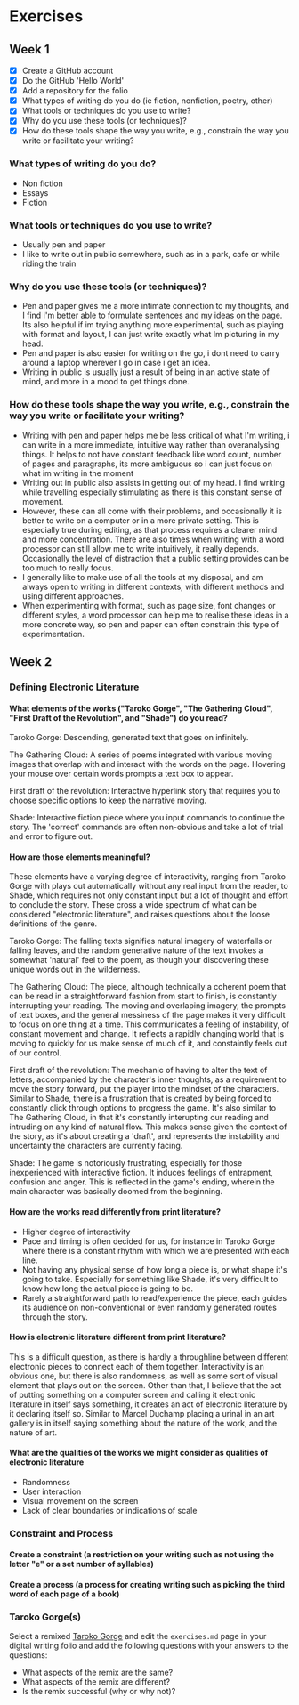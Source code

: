 # Exercises

## Week 1

- [x] Create a GitHub account
- [x] Do the GitHub 'Hello World'
- [x] Add a repository for the folio
- [x] What types of writing do you do (ie fiction, nonfiction, poetry, other)
- [x] What tools or techniques do you use to write?
- [x] Why do you use these tools (or techniques)?
- [x] How do these tools shape the way you write, e.g., constrain the way you write or facilitate your writing?

### What types of writing do you do?

- Non fiction 
- Essays
- Fiction

### What tools or techniques do you use to write?

- Usually pen and paper
- I like to write out in public somewhere, such as in a park, cafe or while riding the train

### Why do you use these tools (or techniques)?

- Pen and paper gives me a more intimate connection to my thoughts, and I find I'm better able to formulate sentences and my ideas on the page. Its also helpful if im trying anything more experimental, such as playing with format and layout, I can just write exactly what Im picturing in my head.
- Pen and paper is also easier for writing on the go, i dont need to carry around a laptop wherever I go in case i get an idea.
- Writing in public is usually just a result of being in an active state of mind, and more in a mood to get things done.

### How do these tools shape the way you write, e.g., constrain the way you write or facilitate your writing?

- Writing with pen and paper helps me be less critical of what I'm writing, i can write in a more immediate, intuitive way rather than overanalysing things. It helps to not have constant feedback like word count, number of pages and paragraphs, its more ambiguous so i can just focus on what im writing in the moment
- Writing out in public also assists in getting out of my head. I find writing while travelling especially stimulating as there is this constant sense of movement. 
- However, these can all come with their problems, and occasionally it is better to write on a computer or in a more private setting. This is especially true during editing, as that process requires a clearer mind and more concentration. There are also times when writing with a word processor can still allow me to write intuitively, it really depends. Occasionally the level of distraction that a public setting provides can be too much to really focus.
- I generally like to make use of all the tools at my disposal, and am always open to writing in different contexts, with different methods and using different approaches. 
- When experimenting with format, such as page size, font changes or different styles, a word processor can help me to realise these ideas in a more concrete way, so pen and paper can often constrain this type of experimentation.


## Week 2

### Defining Electronic Literature

#### What elements of the works ("Taroko Gorge", "The Gathering Cloud", "First Draft of the Revolution", and "Shade") do you read?

Taroko Gorge: Descending, generated text that goes on infinitely. 

The Gathering Cloud: A series of poems integrated with various moving images that overlap with and interact with the words on the page. Hovering your mouse over certain words prompts a text box to appear. 

First draft of the revolution: Interactive hyperlink story that requires you to choose specific options to keep the narrative moving. 

Shade: Interactive fiction piece where you input commands to continue the story. The 'correct' commands are often non-obvious and take a lot of trial and error to figure out. 

#### How are those elements meaningful?

These elements have a varying degree of interactivity, ranging from Taroko Gorge with plays out automatically without any real input from the reader, to Shade, which requires not only constant input but a lot of thought and effort to conclude the story. These cross a wide spectrum of what can be considered "electronic literature", and raises questions about the loose definitions of the genre. 

Taroko Gorge: The falling texts signifies natural imagery of waterfalls or falling leaves, and the random generative nature of the text invokes a somewhat 'natural' feel to the poem, as though your discovering these unique words out in the wilderness. 

The Gathering Cloud: The piece, although technically a coherent poem that can be read in a straightforward fashion from start to finish, is constantly interrupting your reading. The moving and overlaping imagery, the prompts of text boxes, and the general messiness of the page makes it very difficult to focus on one thing at a time. This communicates a feeling of instability, of constant movement and change. It reflects a rapidly changing world that is moving to quickly for us make sense of much of it, and constaintly feels out of our control.

First draft of the revolution: The mechanic of having to alter the text of letters, accompanied by the character's inner thoughts, as a requirement to move the story forward, put the player into the mindset of the characters. Similar to Shade, there is a frustration that is created by being forced to constantly click through options to progress the game. It's also similar to The Gathering Cloud, in that it's constantly interupting our reading and intruding on any kind of natural flow. This makes sense given the context of the story, as it's about creating a 'draft', and represents the instability and uncertainty the characters are currently facing.  

Shade: The game is notoriously frustrating, especially for those inexperienced with interactive fiction. It induces feelings of entrapment, confusion and anger. This is reflected in the game's ending, wherein the main character was basically doomed from the beginning. 

#### How are the works read differently from print literature?

- Higher degree of interactivity
- Pace and timing is often decided for us, for instance in Taroko Gorge where there is a constant rhythm with which we are presented with each line. 
- Not having any physical sense of how long a piece is, or what shape it's going to take. Especially for something like Shade, it's very difficult to know how long the actual piece is going to be. 
- Rarely a straightforward path to read/experience the piece, each guides its audience on non-conventional or even randomly generated routes through the story. 

#### How is electronic literature different from print literature?

This is a difficult question, as there is hardly a throughline between different electronic pieces to connect each of them together. Interactivity is an obvious one, but there is also randomness, as well as some sort of visual element that plays out on the screen. Other than that, I believe that the act of putting something on a computer screen and calling it electronic literature in itself says something, it creates an act of electronic literature by it declaring itself so. Similar to Marcel Duchamp placing a urinal in an art gallery is in itself saying something about the nature of the work, and the nature of art. 

#### What are the qualities of the works we might consider as qualities of electronic literature

- Randomness
- User interaction
- Visual movement on the screen
- Lack of clear boundaries or indications of scale 

### Constraint and Process

#### Create a constraint (a restriction on your writing such as not using the letter "e" or a set number of syllables)


#### Create a process (a process for creating writing such as picking the third word of each page of a book)

### Taroko Gorge(s)

Select a remixed [Taroko Gorge](https://nickm.com/taroko_gorge/) and edit the `exercises.md` page in your digital writing folio and add the following questions with your answers to the questions:

- What aspects of the remix are the same?
- What aspects of the remix are different?
- Is the remix successful (why or why not)?
